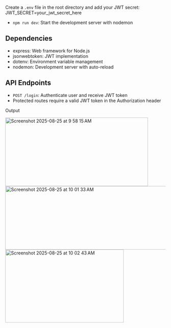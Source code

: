 Create a `.env` file in the root directory and add your JWT secret:
JWT_SECRET=your_jwt_secret_here

- `npm run dev`: Start the development server with nodemon
## Dependencies

- express: Web framework for Node.js
- jsonwebtoken: JWT implementation
- dotenv: Environment variable management
- nodemon: Development server with auto-reload

## API Endpoints

- `POST /login`: Authenticate user and receive JWT token
- Protected routes require a valid JWT token in the Authorization header


Output

<img width="448" height="216" alt="Screenshot 2025-08-25 at 9 58 15 AM" src="https://github.com/user-attachments/assets/25704d92-3c0a-4593-a0d4-9d00393674e0" />



<img width="685" height="200" alt="Screenshot 2025-08-25 at 10 01 33 AM" src="https://github.com/user-attachments/assets/478e1a19-14f5-4adc-a4a3-17f3184fa101" />



<img width="372" height="230" alt="Screenshot 2025-08-25 at 10 02 43 AM" src="https://github.com/user-attachments/assets/ae20133f-f319-47af-a8b1-8b00cba07d40" />
